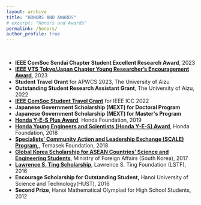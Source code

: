 ```yaml
---
layout: archive
title: "HONORS AND AWARDS"
# excerpt: "Honors and Awards"
permalink: /honors/
author_profile: true
---
```

<!-- Google tag (gtag.js) -->
<script async src="https://www.googletagmanager.com/gtag/js?id=G-FTB71GTS1Y"></script>
<script>
  window.dataLayer = window.dataLayer || [];
  function gtag(){dataLayer.push(arguments);}
  gtag('js', new Date());

  gtag('config', 'G-FTB71GTS1Y');
</script>

<br>
<ul>
	<li><strong>IEEE ComSoc Sendai Chapter Student Excellent Research Award</strong>, 2023</li>
	<li><a href="http://www.ieee-jp.org/section/tokyo/chapter/VT-06/vt.htm"><strong>IEEE VTS Tokyo/Japan Chapter Young Researcher’s Encouragement Award</strong></a>, 2023</li>
	<li><strong>Student Travel Grant</strong> for APWCS 2023, The University of Aizu</li>
	<li><strong>Outstanding Student Research Assistant Grant</strong>, The University of Aizu, 2022</li>
	<li><a href="https://icc2022.ieee-icc.org/registration/student-travel-grants.html"><strong>IEEE ComSoc Student Travel Grant</strong></a> for IEEE ICC 2022</li>
	<li><strong>Japanese Government Scholarship (MEXT) for Doctoral Program</strong></li>
	<li><strong>Japanese Government Scholarship (MEXT) for Master&#39;s Program</strong></li>
	<li><a href="https://www.hondafoundation.jp/en/yes_award.html?country=70#midasi"><strong>Honda Y-E-S Plus Award</strong></a>, Honda Foundation, 2019</li>
	<li><a href="https://www.hondafoundation.jp/yes/index_en/240#midasi"><strong>Honda Young Engineers and Scientists (Honda Y-E-S) Award</strong></a>, Honda Foundation, 2018</li>
	<li><a href="https://www.temasekfoundation.org.sg/programmes-i/Specialists-Community-Action-and-Leadership-Exchange-SCALE-Programmes"><strong>Specialists&#39; Community Action and Leadership Exchange (SCALE) Program,</strong></a>, Temasek Foundation, 2018</li>
	<li><a href="https://www.mofa.go.kr/eng/wpge/m_5719/contents.do"><strong>Global Korea Scholarship for ASEAN Countries&rsquo; Science and Engineering Students</strong></a>, Ministry of Foreign Affairs (South Korea), 2017</li>
	<li><a href="https://www.lawrencestingfoundation.org/en/education/lstf-scholarship"><strong>Lawrence S. Ting Scholarship</strong></a>, Lawrence S. Ting Foundation (LSTF), 2016</li>
	<li><strong>Encourage Scholarship for Outstanding Student,</strong> Hanoi University of Science and Technology(HUST), 2016</li>
	<li><strong>Second Prize</strong>, Hanoi Mathematical Olympiad for High School Students, 2012</li>
</ul>
